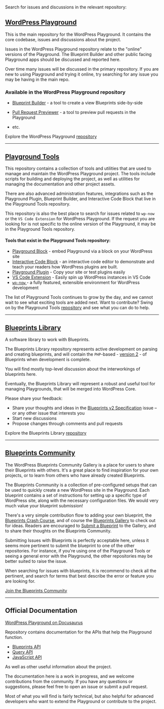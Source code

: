 Search for issues and discussions in the relevant repository:
## [WordPress Playground](https://github.com/WordPress/wordpress-playground/)
This is the main repository for the WordPress Playground. It contains the core codebase, issues and discussions about the project. 


Issues in the WordPress Playground repository relate to the "online" versions of the Playground. The Blueprint Builder and other public facing Playground apps should be discussed and reported here.

Over time many issues will be discussed in the primary repository. If you are new to using Playground and trying it online, try searching for any issue you may be having in the main repo. 

### Available in the WordPress Playground repository
- [Blueprint Builder](https://playground.wordpress.net/builder/builder.html) - a tool to create a view Blueprints side-by-side

- [Pull Request Previewer](https://playground.wordpress.net/wordpress.html) - a tool to preview pull requests in the Playground
- etc.

Explore the WordPress Playground [repository](https://github.com/WordPress/wordpress-playground/)

---

## [Playground Tools](https://github.com/WordPress/playground-tools/)
This repository contains a collection of tools and utilities that are used to manage and maintain the WordPress Playground project. The tools include scripts for building and deploying the project, as well as utilities for managing the documentation and other project assets.

There are also advanced administration features, integrations such as the Playground Plugin, Blueprint Builder, and Interactive Code Block that live in the Playground Tools repository.

This repository is also the best place to search for issues related to `wp-now` or the `VS Code Extension` for WordPress Playground. If the request you are looking for is not specific to the online version of the Playground, it may be in the Playground Tools repository.

#### Tools that exist in the Playground Tools repository:

- [Playground Block](https://wordpress.org/plugins/interactive-code-block/) - embed Playground via a block on your WordPress site
- [Interactive Code Block](https://wordpress.org/plugins/interactive-code-block/) - an interactive code editor to demonstrate and teach your readers how WordPress plugins are built.
- [Playground Plugin](https://wordpress.org/plugins/playground/) - Copy your site or test plugins easily
- [VS Code Extension](https://marketplace.visualstudio.com/items?itemName=WordPressPlayground.wordpress-playground) - Easily spin up WordPress instances in VS Code
- [`wp-now` ](https://www.npmjs.com/package/%40wp-now/wp-now)- a fully featured, extensible environment for WordPress development


The list of Playground Tools continues to grow by the day, and we cannot wait to see what exciting tools are added next. Want to contribute? Swing on by the Playground Tools [repository](https://github.com/WordPress/playground-tools/) and see what you can do to help.

---

## [Blueprints Library](https://github.com/WordPress/blueprints-library)
A software library to work with Blueprints.

The Blueprints Library repository represents active development on parsing and creating blueprints, and will contain the `PHP`-based - [version 2](https://github.com/WordPress/wordpress-playground/issues/1025) - of Blueprints when development is complete.

You will find mostly top-level discussion about the interworkings of blueprints here. 

Eventually, the Blueprints Library will represent a robust and useful tool for managing Playgrounds, that will be merged into WordPress Core.

Please share your feedback: 
- Share your thoughts and ideas in the [Blueprints v2 Specification](https://github.com/WordPress/blueprints/issues/6) issue – or any other issue that interests you
- Start new discussions
- Propose changes through comments and pull requests

Explore the Blueprints Library [repository](https://github.com/WordPress/blueprints-library)

---

## [Blueprints Community](https://github.com/adamziel/blueprints)
The WordPress Blueprints Community Gallery is a place for users to share their Blueprints with others. It's a great place to find inspiration for your own projects, or to learn from others who have already created Blueprints.

The Blueprints Community is a collection of pre-configured setups that can be used to quickly create a new WordPress site in the Playground. Each blueprint contains a set of instructions for setting up a specific type of WordPress site, along with the necessary configuration files. We would very much value your blueprint submission!

There's a very simple contribution flow to adding your own blueprint, the [Blueprints Crash Course](https://github.com/adamziel/blueprints/blob/blueprints-crash-course/docs/index.md), and of course the [Blueprints Gallery](https://github.com/adamziel/blueprints/blob/blueprints-crash-course/GALLERY.md) to check out for ideas. Readers are encouraged to [Submit a Blueprint](https://github.com/adamziel/blueprints/blob/blueprints-crash-course/CONTRIBUTING.md) to the Gallery, and to share their thoughts on the Blueprints Community.

Submitting Issues with Blueprints is perfectly acceptable here, unless it seems more pertinent to submit the blueprint to one of the other repositories. For instance, if you're using one of the Playground Tools or seeing a general error with the Playground, the other repositories may be better suited to raise the issue. 

When searching for issues with blueprints, it is recommend to check all the pertinent, and search for terms that best describe the error or feature you are looking for.

[Join the Blueprints Community](https://github.com/adamziel/blueprints)

---

## Official Documentation
[WordPress Playground on Docusaurus](https://wordpress.github.io/wordpress-playground/)

Repository contains documentation for the APIs that help the Playground function.
- [Blueprints API](https://wordpress.github.io/wordpress-playground/blueprints-api/index)
- [Query API](https://wordpress.github.io/wordpress-playground/query-api)
- [JavaScript API](https://wordpress.github.io/wordpress-playground/javascript-api/index)

As well as other useful information about the project.

The documentation here is a work in progress, and we welcome contributions from the community. If you have any questions or suggestions, please feel free to open an issue or submit a pull request.

Most of what you will find is fairly technical, but also helpful for advanced developers who want to extend the Playground or contribute to the project.